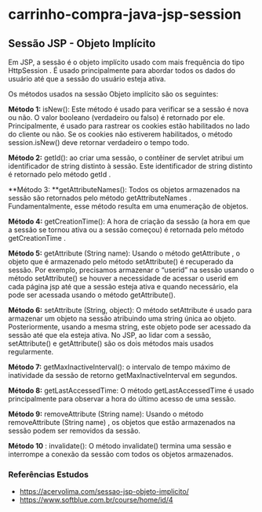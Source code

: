 # carrinho-compra-java-jsp-session
 

## Sessão JSP - Objeto Implícito

Em JSP, a sessão é o objeto implícito usado com mais frequência do tipo HttpSession . É usado principalmente para abordar todos os dados do usuário até que a sessão do usuário esteja ativa. 

Os métodos usados ​​na sessão Objeto implícito são os seguintes:

**Método 1:** isNew(): Este método é usado para verificar se a sessão é nova ou não. O valor booleano (verdadeiro ou falso) é retornado por ele. Principalmente, é usado para rastrear os cookies estão habilitados no lado do cliente ou não. Se os cookies não estiverem habilitados, o método session.isNew() deve retornar verdadeiro o tempo todo.

**Método 2:** getId(): ao criar uma sessão, o contêiner de servlet atribui um identificador de string distinto à sessão. Este identificador de string distinto é retornado pelo método getId .

**Método 3: **getAttributeNames(): Todos os objetos armazenados na sessão são retornados pelo método getAttributeNames . Fundamentalmente, esse método resulta em uma enumeração de objetos.

**Método 4:** getCreationTime(): A hora de criação da sessão (a hora em que a sessão se tornou ativa ou a sessão começou) é retornada pelo método getCreationTime .

**Método 5:** getAttribute (String name): Usando o método getAttribute , o objeto que é armazenado pelo método setAttribute() é recuperado da sessão. Por exemplo, precisamos armazenar o “userid” na sessão usando o método setAttribute() se houver a necessidade de acessar o userid em cada página jsp até que a sessão esteja ativa e quando necessário, ela pode ser acessada usando o método getAttribute().

**Método 6:** setAttribute (String, object): O método setAttribute é usado para armazenar um objeto na sessão atribuindo uma string única ao objeto. Posteriormente, usando a mesma string, este objeto pode ser acessado da sessão até que ela esteja ativa. No JSP, ao lidar com a sessão, setAttribute() e getAttribute() são os dois métodos mais usados ​​regularmente.

**Método 7:** getMaxInactiveInterval(): o intervalo de tempo máximo de inatividade da sessão de retorno getMaxInactiveInterval em segundos.

**Método 8:** getLastAccessedTime: O método getLastAccessedTime é usado principalmente para observar a hora do último acesso de uma sessão.

**Método 9:** removeAttribute (String name): Usando o método removeAttribute (String name) , os objetos que estão armazenados na sessão podem ser removidos da sessão.

**Método 10** : invalidate(): O método invalidate() termina uma sessão e interrompe a conexão da sessão com todos os objetos armazenados.

### Referências Estudos

- https://acervolima.com/sessao-jsp-objeto-implicito/
- https://www.softblue.com.br/course/home/id/4



